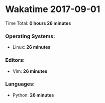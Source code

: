 # Wakatime 2017-09-01

Time Total: **0 hours 26 minutes**

### Operating Systems:
- Linux: **26 minutes** 

### Editors:
- Vim: **26 minutes** 

### Languages:
- Python: **26 minutes** 

